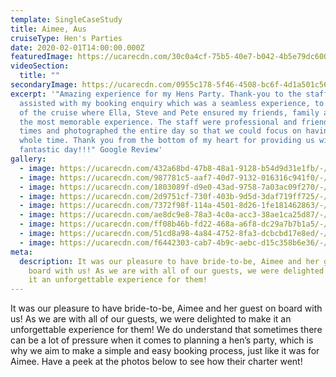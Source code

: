 ```yaml
---
template: SingleCaseStudy
title: Aimee, Aus
cruiseType: Hen's Parties
date: 2020-02-01T14:00:00.000Z
featuredImage: https://ucarecdn.com/30c0a4cf-75b5-40e7-b042-4b5e79dc6002/-/crop/1333x1332/0,0/-/preview/-/enhance/20/
videoSection:
  title: ""
secondaryImage: https://ucarecdn.com/0955c178-5f46-4508-bc6f-4d1a501c5612/
excerpt: '"Amazing experience for my Hens Party. Thank-you to the staff that
  assisted with my booking enquiry which was a seamless experience, to the day
  of the cruise where Ella, Steve and Pete ensured my friends, family and I had
  the most memorable experience. The staff were professional and friendly at all
  times and photographed the entire day so that we could focus on having fun the
  whole time. Thank you from the bottom of my heart for providing us with such a
  fantastic day!!!" Google Review'
gallery:
  - image: https://ucarecdn.com/432a68bd-47b8-48a1-9128-b54d9d31e1fb/-/preview/-/enhance/35/
  - image: https://ucarecdn.com/987781c5-aaf7-40d7-9132-016316c941f0/-/crop/1198x1409/0,0/-/preview/-/enhance/14/
  - image: https://ucarecdn.com/1803089f-d9e0-43ad-9758-7a03ac09f270/-/preview/-/enhance/31/
  - image: https://ucarecdn.com/2d9751cf-730f-403b-9d5d-3daf719ff725/-/preview/-/enhance/38/
  - image: https://ucarecdn.com/7372f98f-114a-4501-8d26-1fe181462863/-/preview/-/enhance/45/
  - image: https://ucarecdn.com/ae8dc9e8-78a3-4c0a-acc3-38ae1ca25d87/-/crop/1333x1796/0,0/-/preview/-/enhance/44/
  - image: https://ucarecdn.com/ff08b46b-fd22-468a-a6f8-dc29a7b7b1a5/-/preview/-/enhance/42/
  - image: https://ucarecdn.com/51cd8a98-4a84-4752-8fa3-dcbcbd17e8ed/-/preview/-/enhance/42/
  - image: https://ucarecdn.com/f6442303-cab7-4b9c-aebc-d15c358b6e36/-/preview/-/enhance/46/
meta:
  description: It was our pleasure to have bride-to-be, Aimee and her guest on
    board with us! As we are with all of our guests, we were delighted to make
    it an unforgettable experience for them!
---
```

It was our pleasure to have bride-to-be, Aimee and her guest on board with us! As we are with all of our guests, we were delighted to make it an unforgettable experience for them!  We do understand that sometimes there can be a lot of pressure when it comes to planning a hen’s party, which is why we aim to make a simple and easy booking process, just like it was for Aimee. Have a peek at the photos below to see how their charter went!
